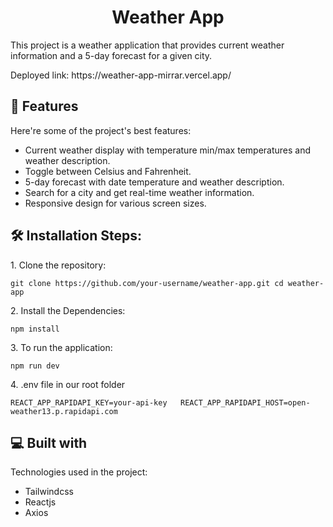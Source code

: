 <h1 align="center" id="title">Weather App</h1>

<p id="description">This project is a weather application that provides current weather information and a 5-day forecast for a given city.</p>

<p>Deployed link: https://weather-app-mirrar.vercel.app/</p>
  
<h2>🧐 Features</h2>

Here're some of the project's best features:

*   Current weather display with temperature min/max temperatures and weather description.
*   Toggle between Celsius and Fahrenheit.
*   5-day forecast with date temperature and weather description.
*   Search for a city and get real-time weather information.
*   Responsive design for various screen sizes.

<h2>🛠️ Installation Steps:</h2>

<p>1. Clone the repository:</p>

```
git clone https://github.com/your-username/weather-app.git cd weather-app
```

<p>2. Install the Dependencies:</p>

```
npm install 
```

<p>3. To run the application:</p>

```
npm run dev 
```

<p>4. .env file in our root folder</p>

```
REACT_APP_RAPIDAPI_KEY=your-api-key   REACT_APP_RAPIDAPI_HOST=open-weather13.p.rapidapi.com
```

  
  
<h2>💻 Built with</h2>

Technologies used in the project:

*   Tailwindcss
*   Reactjs
*   Axios
